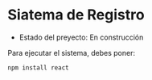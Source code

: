 <h1> Siatema de Registro</h1>

- Estado del preyecto: En construcción

Para ejecutar el sistema, debes poner:

```npm install react```
